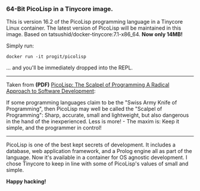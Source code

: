 ### 64-Bit PicoLisp in a Tinycore image.

This is version 16.2 of the PicoLisp programming language in a Tinycore Linux container. The latest version of PicoLisp will be maintained in this image.  Based on tatsushid/docker-tinycore:7.1-x86_64.  **Now only 14MB!**

Simply run:
``` code
docker run -it progit/picolisp
```
... and you'll be immediately dropped into the REPL.
___

Taken from **(PDF)** [PicoLisp: The Scalpel of Programming A Radical Approach to Software Development](picolisp.com/wiki/!pdf?-B1103):

If some programming languages claim to be the "Swiss Army Knife of Programming", then PicoLisp may well be called the "Scalpel of Programming": Sharp, accurate, small and lightweight, but also dangerous in the hand of the inexperienced. Less is more! - The maxim is: Keep it simple, and the programmer in control!

___

PicoLisp is one of the best kept secrets of development.  It includes a database, web application framework, and a Prolog engine all as part of the language. Now it's available in a container for OS agnostic development.  I chose Tinycore to keep in line with some of PicoLisp's values of small and simple.

**Happy hacking!**
